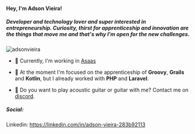 <h4 align="left">Hey, I'm Adson Vieira!</h4>
<h5 align="left">Developer and technology lover and super interested in entrepreneurship. Curiosity, thirst for apprenticeship and innovation are the things that move me and that's why I'm open for the new challenges.</h5>

<p align="left"> <img src="https://komarev.com/ghpvc/?username=adsonvieira&label=Profile%20views&color=0e75b6&style=flat" alt="adsonvieira" /> </p>

- :rocket: Currently, I'm working in [Asaas](https://www.asaas.com/)

- 🌱 At the moment I'm focused on the apprenticeship of **Groovy**, **Grails** and **Kotlin**, but I already worked with **PHP** and **Laravel**.

- 🎸 Do you want to play acoustic guitar or guitar with me? Contact me on [discord](https://discordapp.com/users/697796490583736431).
<h5 align="left">Social:</h5>

Linkedin: https://linkedin.com/in/adson-vieira-283b92113





